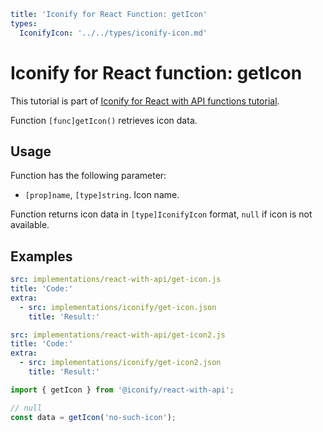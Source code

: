 ```yaml
title: 'Iconify for React Function: getIcon'
types:
  IconifyIcon: '../../types/iconify-icon.md'
```

# Iconify for React function: getIcon

This tutorial is part of [Iconify for React with API functions tutorial](./index.md#functions).

Function `[func]getIcon()` retrieves icon data.

## Usage

Function has the following parameter:

- `[prop]name`, `[type]string`. Icon name.

Function returns icon data in `[type]IconifyIcon` format, `null` if icon is not available.

## Examples

```yaml
src: implementations/react-with-api/get-icon.js
title: 'Code:'
extra:
  - src: implementations/iconify/get-icon.json
    title: 'Result:'
```

```yaml
src: implementations/react-with-api/get-icon2.js
title: 'Code:'
extra:
  - src: implementations/iconify/get-icon2.json
    title: 'Result:'
```

```js
import { getIcon } from '@iconify/react-with-api';

// null
const data = getIcon('no-such-icon');
```
